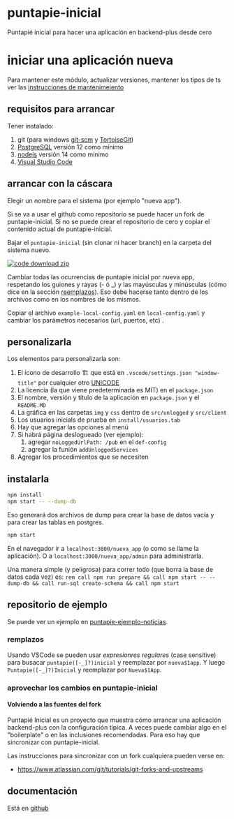 # puntapie-inicial

Puntapié inicial para hacer una aplicación en backend-plus desde cero

# iniciar una aplicación nueva

Para mantener este módulo, actualizar versiones, mantener los tipos de ts ver las [instrucciones de mantenimeiento](docs/mantenimiento.md)

## requisitos para arrancar

Tener instalado:
   1. git (para windows [git-scm](https://git-scm.com/) y [TortoiseGit](https://tortoisegit.org/))
   2. [PostgreSQL](https://www.postgresql.org/) versión 12 como mínimo
   3. [nodejs](https://nodejs.org/es/) versión 14 como mínimo
   4. [Visual Studio Code](https://code.visualstudio.com/)

## arrancar con la cáscara

Elegir un nombre para el sistema (por ejemplo "nueva app"). 

Si se va a usar el github como repositorio se puede hacer un fork de puntapie-inicial. 
Si no se puede crear el repositorio de cero y copiar el contenido actual de puntapie-inicial. 

Bajar el `puntapie-inicial` (sin clonar ni hacer branch) en la carpeta del sistema nuevo. 

[![code download zip](code-download.png)](https://github.com/codenautas/puntapie-inicial/archive/refs/heads/master.zip)

Cambiar todas las ocurrencias de puntapie inicial por nueva app, 
respetando los guiones y rayas (- ó _) y las mayúsculas y minúsculas
(cómo dice en la sección [reemplazos](#reemplazos)). 
Eso debe hacerse tanto dentro de los archivos como en los nombres de los mismos. 

Copiar el archivo `example-local-config.yaml` en `local-config.yaml` 
y cambiar los parámetros necesarios (url, puertos, etc) .

## personalizarla

Los elementos para personalizarla son:
   1. El ícono de desarrollo 🏗 que está en `.vscode/settings.json "window-title"` 
   por cualquier otro [UNICODE](http://amp-what.com)
   2. La licencia (la que viene predeterminada es MIT) en el `package.json`
   3. El nombre, versión y título de la aplicación en `package.json` y el `README.MD`
   4. La gráfica en las carpetas `img` y `css` dentro de `src/unlogged` y `src/client` 
   5. Los usuarios inicials de prueba en `install/usuarios.tab`
   7. Hay que agregar las opciones al menú
   8. Si habrá página deslogueado (ver ejemplo):
      1. agregar `noLoggedUrlPath: /pub` en el `def-config` 
      2. agregar la funión `addUnloggedServices`
   9. Agregar los procedimientos que se necesiten

## instalarla

```sh
npm install
npm start -- --dump-db
```
Eso generará dos archivos de dump para crear la base de datos vacía y para crear las tablas en postgres.

```sh
npm start
```

En el navegador ir a `localhost:3000/nueva_app` (o como se llame la aplicación). O a `localhost:3000/nueva_app/admin` 
para administrarla. 

Una manera simple (y peligrosa) para correr todo (que borra la base de datos cada vez) es:
`rem call npm run prepare && call npm start -- --dump-db && call run-sql create-schema && call npm start`

## repositorio de ejemplo

Se puede ver un ejemplo en [puntapie-ejemplo-noticias](https://github.com/codenautas/puntapie-ejemplo-noticias). 

### remplazos

Usando VSCode se pueden usar *expresionres regulares* (case sensitive) para busacar `puntapie([-_]?)inicial` y reemplazar por `nueva$1app`. Y luego `Puntapie([-_]?)Inicial` y reemplazar por `Nueva$1App`. 

### aprovechar los cambios en puntapie-inicial 
#### Volviendo a las fuentes del fork

Puntapié Inicial es un proyecto que muestra cómo arrancar una aplicación backend-plus con la configuración típica. 
A veces puede cambiar algo en el "boilerplate" o en las inclusiones recomendadas. 
Para eso hay que sincronizar con puntapie-inicial. 

Las instrucciones para sincronizar con un fork cualquiera pueden verse en:
   * https://www.atlassian.com/git/tutorials/git-forks-and-upstreams

## documentación

Está en [github](https://github.com/codenautas/backend-plus/blob/master/LEEME.md)

